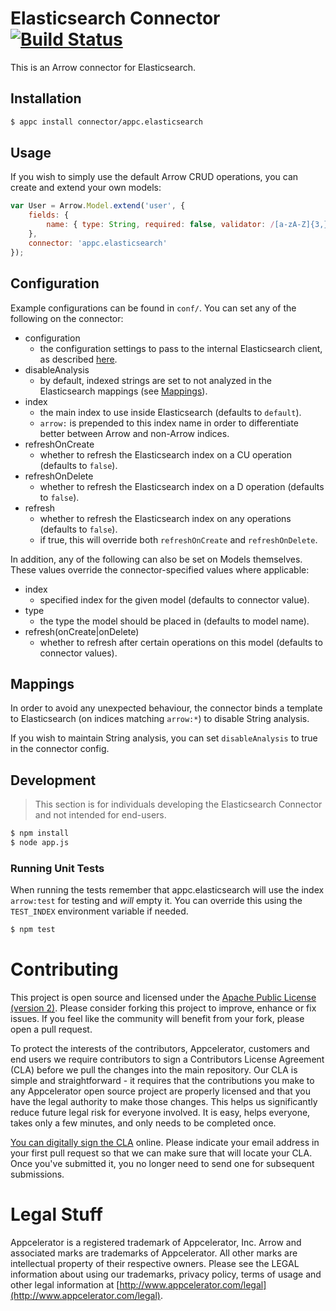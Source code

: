 # Elasticsearch Connector [![Build Status](https://travis-ci.org/appcelerator/appc.elasticsearch.svg?branch=master)](https://travis-ci.org/appcelerator/appc.elasticsearch)

This is an Arrow connector for Elasticsearch.

## Installation

```bash
$ appc install connector/appc.elasticsearch
```

## Usage

If you wish to simply use the default Arrow CRUD operations, you can create and extend your own models:

```javascript
var User = Arrow.Model.extend('user', {
	fields: {
		name: { type: String, required: false, validator: /[a-zA-Z]{3,}/ }
	},
	connector: 'appc.elasticsearch'
});
```

## Configuration

Example configurations can be found in `conf/`. You can set any of the following on the connector:

* configuration
    - the configuration settings to pass to the internal Elasticsearch client, as described [here](http://www.elastic.co/guide/en/elasticsearch/client/javascript-api/current/configuration.html).
* disableAnalysis
    - by default, indexed strings are set to not analyzed in the Elasticsearch mappings (see [Mappings](#mappings)).
* index
	- the main index to use inside Elasticsearch (defaults to `default`).
	- `arrow:` is prepended to this index name in order to differentiate better between Arrow and non-Arrow indices.
* refreshOnCreate
	- whether to refresh the Elasticsearch index on a CU operation (defaults to `false`).
* refreshOnDelete
	- whether to refresh the Elasticsearch index on a D operation (defaults to `false`).
* refresh
	- whether to refresh the Elasticsearch index on any operations (defaults to `false`).
	- if true, this will override both `refreshOnCreate` and `refreshOnDelete`.
	
In addition, any of the following can also be set on Models themselves. These values override the connector-specified values where applicable:

* index
	- specified index for the given model (defaults to connector value).
* type
	- the type the model should be placed in (defaults to model name).
* refresh(onCreate|onDelete)
	- whether to refresh after certain operations on this model (defaults to connector values).

## Mappings

In order to avoid any unexpected behaviour, the connector binds a template to Elasticsearch (on indices matching `arrow:*`) to disable String analysis.

If you wish to maintain String analysis, you can set `disableAnalysis` to true in the connector config. 

## Development

> This section is for individuals developing the Elasticsearch Connector and not intended
  for end-users.

```bash
$ npm install
$ node app.js
```

### Running Unit Tests

When running the tests remember that appc.elasticsearch will use the index `arrow:test` for testing and *will* empty it. You can override this using the `TEST_INDEX` environment variable if needed. 

```bash
$ npm test
```

# Contributing

This project is open source and licensed under the [Apache Public License (version 2)](http://www.apache.org/licenses/LICENSE-2.0).  Please consider forking this project to improve, enhance or fix issues. If you feel like the community will benefit from your fork, please open a pull request. 

To protect the interests of the contributors, Appcelerator, customers and end users we require contributors to sign a Contributors License Agreement (CLA) before we pull the changes into the main repository. Our CLA is simple and straightforward - it requires that the contributions you make to any Appcelerator open source project are properly licensed and that you have the legal authority to make those changes. This helps us significantly reduce future legal risk for everyone involved. It is easy, helps everyone, takes only a few minutes, and only needs to be completed once. 

[You can digitally sign the CLA](http://bit.ly/app_cla) online. Please indicate your email address in your first pull request so that we can make sure that will locate your CLA.  Once you've submitted it, you no longer need to send one for subsequent submissions.

# Legal Stuff

Appcelerator is a registered trademark of Appcelerator, Inc. Arrow and associated marks are trademarks of Appcelerator. All other marks are intellectual property of their respective owners. Please see the LEGAL information about using our trademarks, privacy policy, terms of usage and other legal information at [http://www.appcelerator.com/legal](http://www.appcelerator.com/legal).
